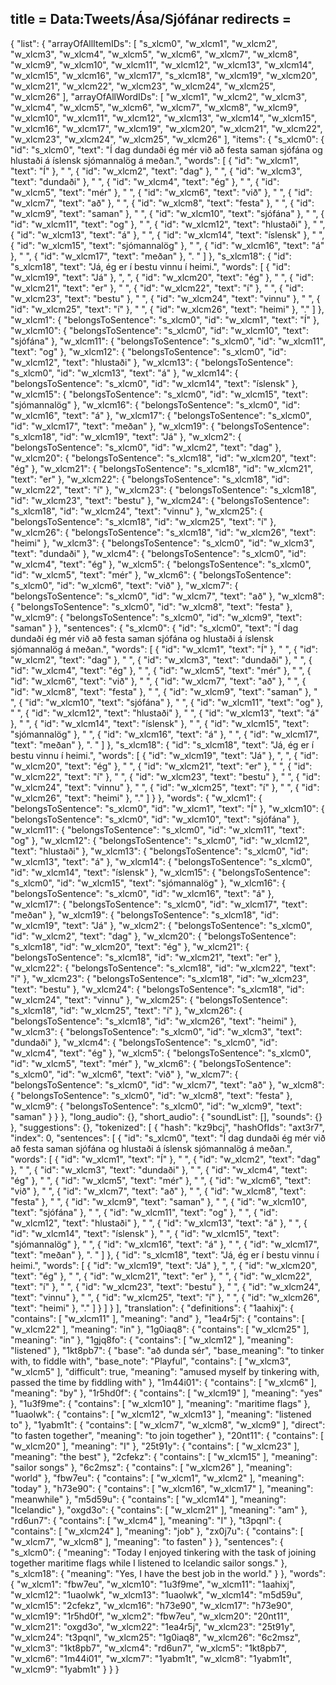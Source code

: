 title = Data:Tweets/Ása/Sjófánar
redirects =
---

{
    "list": {
        "arrayOfAllItemIDs": [
            "s_xlcm0",
            "w_xlcm1",
            "w_xlcm2",
            "w_xlcm3",
            "w_xlcm4",
            "w_xlcm5",
            "w_xlcm6",
            "w_xlcm7",
            "w_xlcm8",
            "w_xlcm9",
            "w_xlcm10",
            "w_xlcm11",
            "w_xlcm12",
            "w_xlcm13",
            "w_xlcm14",
            "w_xlcm15",
            "w_xlcm16",
            "w_xlcm17",
            "s_xlcm18",
            "w_xlcm19",
            "w_xlcm20",
            "w_xlcm21",
            "w_xlcm22",
            "w_xlcm23",
            "w_xlcm24",
            "w_xlcm25",
            "w_xlcm26"
        ],
        "arrayOfAllWordIDs": [
            "w_xlcm1",
            "w_xlcm2",
            "w_xlcm3",
            "w_xlcm4",
            "w_xlcm5",
            "w_xlcm6",
            "w_xlcm7",
            "w_xlcm8",
            "w_xlcm9",
            "w_xlcm10",
            "w_xlcm11",
            "w_xlcm12",
            "w_xlcm13",
            "w_xlcm14",
            "w_xlcm15",
            "w_xlcm16",
            "w_xlcm17",
            "w_xlcm19",
            "w_xlcm20",
            "w_xlcm21",
            "w_xlcm22",
            "w_xlcm23",
            "w_xlcm24",
            "w_xlcm25",
            "w_xlcm26"
        ],
        "items": {
            "s_xlcm0": {
                "id": "s_xlcm0",
                "text": "Í dag dundaði ég mér við að festa saman sjófána og hlustaði á íslensk sjómannalög á meðan.",
                "words": [
                    {
                        "id": "w_xlcm1",
                        "text": "Í"
                    },
                    " ",
                    {
                        "id": "w_xlcm2",
                        "text": "dag"
                    },
                    " ",
                    {
                        "id": "w_xlcm3",
                        "text": "dundaði"
                    },
                    " ",
                    {
                        "id": "w_xlcm4",
                        "text": "ég"
                    },
                    " ",
                    {
                        "id": "w_xlcm5",
                        "text": "mér"
                    },
                    " ",
                    {
                        "id": "w_xlcm6",
                        "text": "við"
                    },
                    " ",
                    {
                        "id": "w_xlcm7",
                        "text": "að"
                    },
                    " ",
                    {
                        "id": "w_xlcm8",
                        "text": "festa"
                    },
                    " ",
                    {
                        "id": "w_xlcm9",
                        "text": "saman"
                    },
                    " ",
                    {
                        "id": "w_xlcm10",
                        "text": "sjófána"
                    },
                    " ",
                    {
                        "id": "w_xlcm11",
                        "text": "og"
                    },
                    " ",
                    {
                        "id": "w_xlcm12",
                        "text": "hlustaði"
                    },
                    " ",
                    {
                        "id": "w_xlcm13",
                        "text": "á"
                    },
                    " ",
                    {
                        "id": "w_xlcm14",
                        "text": "íslensk"
                    },
                    " ",
                    {
                        "id": "w_xlcm15",
                        "text": "sjómannalög"
                    },
                    " ",
                    {
                        "id": "w_xlcm16",
                        "text": "á"
                    },
                    " ",
                    {
                        "id": "w_xlcm17",
                        "text": "meðan"
                    },
                    ". "
                ]
            },
            "s_xlcm18": {
                "id": "s_xlcm18",
                "text": "Já, ég er í bestu vinnu í heimi.",
                "words": [
                    {
                        "id": "w_xlcm19",
                        "text": "Já"
                    },
                    ", ",
                    {
                        "id": "w_xlcm20",
                        "text": "ég"
                    },
                    " ",
                    {
                        "id": "w_xlcm21",
                        "text": "er"
                    },
                    " ",
                    {
                        "id": "w_xlcm22",
                        "text": "í"
                    },
                    " ",
                    {
                        "id": "w_xlcm23",
                        "text": "bestu"
                    },
                    " ",
                    {
                        "id": "w_xlcm24",
                        "text": "vinnu"
                    },
                    " ",
                    {
                        "id": "w_xlcm25",
                        "text": "í"
                    },
                    " ",
                    {
                        "id": "w_xlcm26",
                        "text": "heimi"
                    },
                    "."
                ]
            },
            "w_xlcm1": {
                "belongsToSentence": "s_xlcm0",
                "id": "w_xlcm1",
                "text": "Í"
            },
            "w_xlcm10": {
                "belongsToSentence": "s_xlcm0",
                "id": "w_xlcm10",
                "text": "sjófána"
            },
            "w_xlcm11": {
                "belongsToSentence": "s_xlcm0",
                "id": "w_xlcm11",
                "text": "og"
            },
            "w_xlcm12": {
                "belongsToSentence": "s_xlcm0",
                "id": "w_xlcm12",
                "text": "hlustaði"
            },
            "w_xlcm13": {
                "belongsToSentence": "s_xlcm0",
                "id": "w_xlcm13",
                "text": "á"
            },
            "w_xlcm14": {
                "belongsToSentence": "s_xlcm0",
                "id": "w_xlcm14",
                "text": "íslensk"
            },
            "w_xlcm15": {
                "belongsToSentence": "s_xlcm0",
                "id": "w_xlcm15",
                "text": "sjómannalög"
            },
            "w_xlcm16": {
                "belongsToSentence": "s_xlcm0",
                "id": "w_xlcm16",
                "text": "á"
            },
            "w_xlcm17": {
                "belongsToSentence": "s_xlcm0",
                "id": "w_xlcm17",
                "text": "meðan"
            },
            "w_xlcm19": {
                "belongsToSentence": "s_xlcm18",
                "id": "w_xlcm19",
                "text": "Já"
            },
            "w_xlcm2": {
                "belongsToSentence": "s_xlcm0",
                "id": "w_xlcm2",
                "text": "dag"
            },
            "w_xlcm20": {
                "belongsToSentence": "s_xlcm18",
                "id": "w_xlcm20",
                "text": "ég"
            },
            "w_xlcm21": {
                "belongsToSentence": "s_xlcm18",
                "id": "w_xlcm21",
                "text": "er"
            },
            "w_xlcm22": {
                "belongsToSentence": "s_xlcm18",
                "id": "w_xlcm22",
                "text": "í"
            },
            "w_xlcm23": {
                "belongsToSentence": "s_xlcm18",
                "id": "w_xlcm23",
                "text": "bestu"
            },
            "w_xlcm24": {
                "belongsToSentence": "s_xlcm18",
                "id": "w_xlcm24",
                "text": "vinnu"
            },
            "w_xlcm25": {
                "belongsToSentence": "s_xlcm18",
                "id": "w_xlcm25",
                "text": "í"
            },
            "w_xlcm26": {
                "belongsToSentence": "s_xlcm18",
                "id": "w_xlcm26",
                "text": "heimi"
            },
            "w_xlcm3": {
                "belongsToSentence": "s_xlcm0",
                "id": "w_xlcm3",
                "text": "dundaði"
            },
            "w_xlcm4": {
                "belongsToSentence": "s_xlcm0",
                "id": "w_xlcm4",
                "text": "ég"
            },
            "w_xlcm5": {
                "belongsToSentence": "s_xlcm0",
                "id": "w_xlcm5",
                "text": "mér"
            },
            "w_xlcm6": {
                "belongsToSentence": "s_xlcm0",
                "id": "w_xlcm6",
                "text": "við"
            },
            "w_xlcm7": {
                "belongsToSentence": "s_xlcm0",
                "id": "w_xlcm7",
                "text": "að"
            },
            "w_xlcm8": {
                "belongsToSentence": "s_xlcm0",
                "id": "w_xlcm8",
                "text": "festa"
            },
            "w_xlcm9": {
                "belongsToSentence": "s_xlcm0",
                "id": "w_xlcm9",
                "text": "saman"
            }
        },
        "sentences": {
            "s_xlcm0": {
                "id": "s_xlcm0",
                "text": "Í dag dundaði ég mér við að festa saman sjófána og hlustaði á íslensk sjómannalög á meðan.",
                "words": [
                    {
                        "id": "w_xlcm1",
                        "text": "Í"
                    },
                    " ",
                    {
                        "id": "w_xlcm2",
                        "text": "dag"
                    },
                    " ",
                    {
                        "id": "w_xlcm3",
                        "text": "dundaði"
                    },
                    " ",
                    {
                        "id": "w_xlcm4",
                        "text": "ég"
                    },
                    " ",
                    {
                        "id": "w_xlcm5",
                        "text": "mér"
                    },
                    " ",
                    {
                        "id": "w_xlcm6",
                        "text": "við"
                    },
                    " ",
                    {
                        "id": "w_xlcm7",
                        "text": "að"
                    },
                    " ",
                    {
                        "id": "w_xlcm8",
                        "text": "festa"
                    },
                    " ",
                    {
                        "id": "w_xlcm9",
                        "text": "saman"
                    },
                    " ",
                    {
                        "id": "w_xlcm10",
                        "text": "sjófána"
                    },
                    " ",
                    {
                        "id": "w_xlcm11",
                        "text": "og"
                    },
                    " ",
                    {
                        "id": "w_xlcm12",
                        "text": "hlustaði"
                    },
                    " ",
                    {
                        "id": "w_xlcm13",
                        "text": "á"
                    },
                    " ",
                    {
                        "id": "w_xlcm14",
                        "text": "íslensk"
                    },
                    " ",
                    {
                        "id": "w_xlcm15",
                        "text": "sjómannalög"
                    },
                    " ",
                    {
                        "id": "w_xlcm16",
                        "text": "á"
                    },
                    " ",
                    {
                        "id": "w_xlcm17",
                        "text": "meðan"
                    },
                    ". "
                ]
            },
            "s_xlcm18": {
                "id": "s_xlcm18",
                "text": "Já, ég er í bestu vinnu í heimi.",
                "words": [
                    {
                        "id": "w_xlcm19",
                        "text": "Já"
                    },
                    ", ",
                    {
                        "id": "w_xlcm20",
                        "text": "ég"
                    },
                    " ",
                    {
                        "id": "w_xlcm21",
                        "text": "er"
                    },
                    " ",
                    {
                        "id": "w_xlcm22",
                        "text": "í"
                    },
                    " ",
                    {
                        "id": "w_xlcm23",
                        "text": "bestu"
                    },
                    " ",
                    {
                        "id": "w_xlcm24",
                        "text": "vinnu"
                    },
                    " ",
                    {
                        "id": "w_xlcm25",
                        "text": "í"
                    },
                    " ",
                    {
                        "id": "w_xlcm26",
                        "text": "heimi"
                    },
                    "."
                ]
            }
        },
        "words": {
            "w_xlcm1": {
                "belongsToSentence": "s_xlcm0",
                "id": "w_xlcm1",
                "text": "Í"
            },
            "w_xlcm10": {
                "belongsToSentence": "s_xlcm0",
                "id": "w_xlcm10",
                "text": "sjófána"
            },
            "w_xlcm11": {
                "belongsToSentence": "s_xlcm0",
                "id": "w_xlcm11",
                "text": "og"
            },
            "w_xlcm12": {
                "belongsToSentence": "s_xlcm0",
                "id": "w_xlcm12",
                "text": "hlustaði"
            },
            "w_xlcm13": {
                "belongsToSentence": "s_xlcm0",
                "id": "w_xlcm13",
                "text": "á"
            },
            "w_xlcm14": {
                "belongsToSentence": "s_xlcm0",
                "id": "w_xlcm14",
                "text": "íslensk"
            },
            "w_xlcm15": {
                "belongsToSentence": "s_xlcm0",
                "id": "w_xlcm15",
                "text": "sjómannalög"
            },
            "w_xlcm16": {
                "belongsToSentence": "s_xlcm0",
                "id": "w_xlcm16",
                "text": "á"
            },
            "w_xlcm17": {
                "belongsToSentence": "s_xlcm0",
                "id": "w_xlcm17",
                "text": "meðan"
            },
            "w_xlcm19": {
                "belongsToSentence": "s_xlcm18",
                "id": "w_xlcm19",
                "text": "Já"
            },
            "w_xlcm2": {
                "belongsToSentence": "s_xlcm0",
                "id": "w_xlcm2",
                "text": "dag"
            },
            "w_xlcm20": {
                "belongsToSentence": "s_xlcm18",
                "id": "w_xlcm20",
                "text": "ég"
            },
            "w_xlcm21": {
                "belongsToSentence": "s_xlcm18",
                "id": "w_xlcm21",
                "text": "er"
            },
            "w_xlcm22": {
                "belongsToSentence": "s_xlcm18",
                "id": "w_xlcm22",
                "text": "í"
            },
            "w_xlcm23": {
                "belongsToSentence": "s_xlcm18",
                "id": "w_xlcm23",
                "text": "bestu"
            },
            "w_xlcm24": {
                "belongsToSentence": "s_xlcm18",
                "id": "w_xlcm24",
                "text": "vinnu"
            },
            "w_xlcm25": {
                "belongsToSentence": "s_xlcm18",
                "id": "w_xlcm25",
                "text": "í"
            },
            "w_xlcm26": {
                "belongsToSentence": "s_xlcm18",
                "id": "w_xlcm26",
                "text": "heimi"
            },
            "w_xlcm3": {
                "belongsToSentence": "s_xlcm0",
                "id": "w_xlcm3",
                "text": "dundaði"
            },
            "w_xlcm4": {
                "belongsToSentence": "s_xlcm0",
                "id": "w_xlcm4",
                "text": "ég"
            },
            "w_xlcm5": {
                "belongsToSentence": "s_xlcm0",
                "id": "w_xlcm5",
                "text": "mér"
            },
            "w_xlcm6": {
                "belongsToSentence": "s_xlcm0",
                "id": "w_xlcm6",
                "text": "við"
            },
            "w_xlcm7": {
                "belongsToSentence": "s_xlcm0",
                "id": "w_xlcm7",
                "text": "að"
            },
            "w_xlcm8": {
                "belongsToSentence": "s_xlcm0",
                "id": "w_xlcm8",
                "text": "festa"
            },
            "w_xlcm9": {
                "belongsToSentence": "s_xlcm0",
                "id": "w_xlcm9",
                "text": "saman"
            }
        }
    },
    "long_audio": {},
    "short_audio": {
        "soundList": [],
        "sounds": {}
    },
    "suggestions": {},
    "tokenized": [
        {
            "hash": "kz9bcj",
            "hashOfIds": "axt3r7",
            "index": 0,
            "sentences": [
                {
                    "id": "s_xlcm0",
                    "text": "Í dag dundaði ég mér við að festa saman sjófána og hlustaði á íslensk sjómannalög á meðan.",
                    "words": [
                        {
                            "id": "w_xlcm1",
                            "text": "Í"
                        },
                        " ",
                        {
                            "id": "w_xlcm2",
                            "text": "dag"
                        },
                        " ",
                        {
                            "id": "w_xlcm3",
                            "text": "dundaði"
                        },
                        " ",
                        {
                            "id": "w_xlcm4",
                            "text": "ég"
                        },
                        " ",
                        {
                            "id": "w_xlcm5",
                            "text": "mér"
                        },
                        " ",
                        {
                            "id": "w_xlcm6",
                            "text": "við"
                        },
                        " ",
                        {
                            "id": "w_xlcm7",
                            "text": "að"
                        },
                        " ",
                        {
                            "id": "w_xlcm8",
                            "text": "festa"
                        },
                        " ",
                        {
                            "id": "w_xlcm9",
                            "text": "saman"
                        },
                        " ",
                        {
                            "id": "w_xlcm10",
                            "text": "sjófána"
                        },
                        " ",
                        {
                            "id": "w_xlcm11",
                            "text": "og"
                        },
                        " ",
                        {
                            "id": "w_xlcm12",
                            "text": "hlustaði"
                        },
                        " ",
                        {
                            "id": "w_xlcm13",
                            "text": "á"
                        },
                        " ",
                        {
                            "id": "w_xlcm14",
                            "text": "íslensk"
                        },
                        " ",
                        {
                            "id": "w_xlcm15",
                            "text": "sjómannalög"
                        },
                        " ",
                        {
                            "id": "w_xlcm16",
                            "text": "á"
                        },
                        " ",
                        {
                            "id": "w_xlcm17",
                            "text": "meðan"
                        },
                        ". "
                    ]
                },
                {
                    "id": "s_xlcm18",
                    "text": "Já, ég er í bestu vinnu í heimi.",
                    "words": [
                        {
                            "id": "w_xlcm19",
                            "text": "Já"
                        },
                        ", ",
                        {
                            "id": "w_xlcm20",
                            "text": "ég"
                        },
                        " ",
                        {
                            "id": "w_xlcm21",
                            "text": "er"
                        },
                        " ",
                        {
                            "id": "w_xlcm22",
                            "text": "í"
                        },
                        " ",
                        {
                            "id": "w_xlcm23",
                            "text": "bestu"
                        },
                        " ",
                        {
                            "id": "w_xlcm24",
                            "text": "vinnu"
                        },
                        " ",
                        {
                            "id": "w_xlcm25",
                            "text": "í"
                        },
                        " ",
                        {
                            "id": "w_xlcm26",
                            "text": "heimi"
                        },
                        "."
                    ]
                }
            ]
        }
    ],
    "translation": {
        "definitions": {
            "1aahixj": {
                "contains": [
                    "w_xlcm11"
                ],
                "meaning": "and"
            },
            "1ea4r5j": {
                "contains": [
                    "w_xlcm22"
                ],
                "meaning": "in"
            },
            "1g0iaq8": {
                "contains": [
                    "w_xlcm25"
                ],
                "meaning": "in"
            },
            "1gjq8fo": {
                "contains": [
                    "w_xlcm12"
                ],
                "meaning": "listened"
            },
            "1kt8pb7": {
                "base": "að dunda sér",
                "base_meaning": "to tinker with, to fiddle with",
                "base_note": "Playful",
                "contains": [
                    "w_xlcm3",
                    "w_xlcm5"
                ],
                "difficult": true,
                "meaning": "amused myself by tinkering with, passed the time by fiddling with"
            },
            "1m44i01": {
                "contains": [
                    "w_xlcm6"
                ],
                "meaning": "by"
            },
            "1r5hd0f": {
                "contains": [
                    "w_xlcm19"
                ],
                "meaning": "yes"
            },
            "1u3f9me": {
                "contains": [
                    "w_xlcm10"
                ],
                "meaning": "maritime flags"
            },
            "1uaolwk": {
                "contains": [
                    "w_xlcm12",
                    "w_xlcm13"
                ],
                "meaning": "listened to"
            },
            "1yabm1t": {
                "contains": [
                    "w_xlcm7",
                    "w_xlcm8",
                    "w_xlcm9"
                ],
                "direct": "to fasten together",
                "meaning": "to join together"
            },
            "20nt11": {
                "contains": [
                    "w_xlcm20"
                ],
                "meaning": "I"
            },
            "25t91y": {
                "contains": [
                    "w_xlcm23"
                ],
                "meaning": "the best"
            },
            "2cfekz": {
                "contains": [
                    "w_xlcm15"
                ],
                "meaning": "sailor songs"
            },
            "6c2msz": {
                "contains": [
                    "w_xlcm26"
                ],
                "meaning": "world"
            },
            "fbw7eu": {
                "contains": [
                    "w_xlcm1",
                    "w_xlcm2"
                ],
                "meaning": "today"
            },
            "h73e90": {
                "contains": [
                    "w_xlcm16",
                    "w_xlcm17"
                ],
                "meaning": "meanwhile"
            },
            "m5d59u": {
                "contains": [
                    "w_xlcm14"
                ],
                "meaning": "Icelandic"
            },
            "oxgd3o": {
                "contains": [
                    "w_xlcm21"
                ],
                "meaning": "am"
            },
            "rd6un7": {
                "contains": [
                    "w_xlcm4"
                ],
                "meaning": "I"
            },
            "t3pqnl": {
                "contains": [
                    "w_xlcm24"
                ],
                "meaning": "job"
            },
            "zx0j7u": {
                "contains": [
                    "w_xlcm7",
                    "w_xlcm8"
                ],
                "meaning": "to fasten"
            }
        },
        "sentences": {
            "s_xlcm0": {
                "meaning": "Today I enjoyed tinkering with the task of joining together maritime flags while I listened to Icelandic sailor songs."
            },
            "s_xlcm18": {
                "meaning": "Yes, I have the best job in the world."
            }
        },
        "words": {
            "w_xlcm1": "fbw7eu",
            "w_xlcm10": "1u3f9me",
            "w_xlcm11": "1aahixj",
            "w_xlcm12": "1uaolwk",
            "w_xlcm13": "1uaolwk",
            "w_xlcm14": "m5d59u",
            "w_xlcm15": "2cfekz",
            "w_xlcm16": "h73e90",
            "w_xlcm17": "h73e90",
            "w_xlcm19": "1r5hd0f",
            "w_xlcm2": "fbw7eu",
            "w_xlcm20": "20nt11",
            "w_xlcm21": "oxgd3o",
            "w_xlcm22": "1ea4r5j",
            "w_xlcm23": "25t91y",
            "w_xlcm24": "t3pqnl",
            "w_xlcm25": "1g0iaq8",
            "w_xlcm26": "6c2msz",
            "w_xlcm3": "1kt8pb7",
            "w_xlcm4": "rd6un7",
            "w_xlcm5": "1kt8pb7",
            "w_xlcm6": "1m44i01",
            "w_xlcm7": "1yabm1t",
            "w_xlcm8": "1yabm1t",
            "w_xlcm9": "1yabm1t"
        }
    }
}